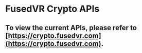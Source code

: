 # FusedVR Crypto APIs

## To view the current APIs, please refer to [https://crypto.fusedvr.com](https://crypto.fusedvr.com).